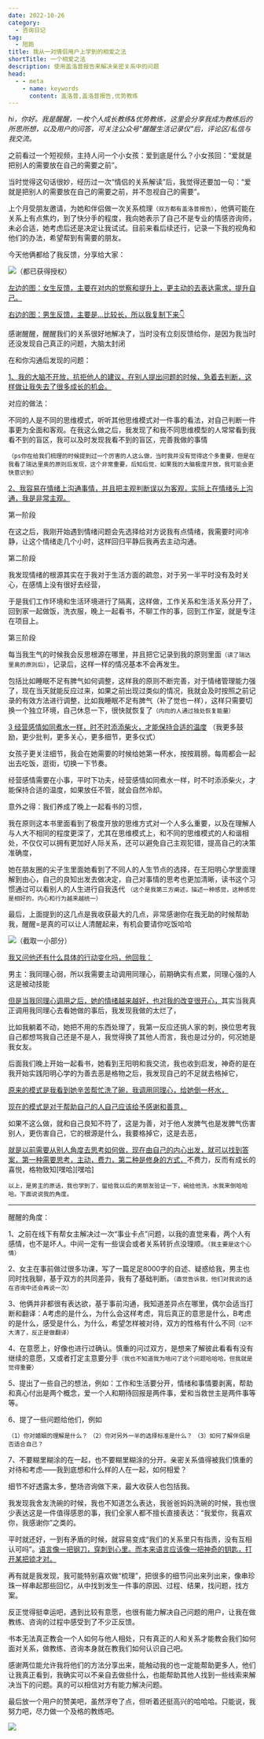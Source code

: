 ```yaml
---
date: 2022-10-26
category:
  - 咨询日记
tag:
  - 陪跑
title: 我从一对情侣用户上学到的相爱之法
shortTitle: 一个相爱之法
description: 使用盖洛普报告来解决亲密关系中的问题
head:
  - - meta
    - name: keywords
      content: 盖洛普,盖洛普报告,优势教练
---
```


*hi，你好。我是醒醒，一枚个人成长教练&优势教练，这里会分享我成为教练后的所思所想，以及用户的问答，可关注公众号"醒醒生活记录仪"后，评论区/私信与我交流。*

之前看过一个短视频，主持人问一个小女孩：爱到底是什么？小女孩回：“爱就是把别人的需要放在自己的需要之前”。

当时觉得这句话很妙，经历过一次“情侣的关系解读”后，我觉得还要加一句：“爱就是把别人的需要放在自己的需要之前，并不忽视自己的需要”。

上个月受朋友邀请，为她和伴侣做一次关系梳理`（双方都有盖洛普报告）`，他俩可能在关系上有点焦灼，到了快分手的程度，我向她表示了自己不是专业的情感咨询师，未必合适，她考虑后还是决定让我试试。目前来看后续还行，记录一下我的视角和他们的办法，希望帮到有需要的朋友。

今天他俩都给了我反馈，分享给大家：

![（都已获得授权）](https://vip.helloimg.com/i/2024/03/02/65e2a6a04de36.jpeg)

<u>左边的图：女生反馈，主要在对内的觉察和提升上，更主动的去表达需求，提升自己。</u>

<u>右边的图：男生反馈，主要是...比较长，所以我复制下来👇 </u>

感谢醒醒，醒醒我们的关系很好地解决了，当时没有立刻反馈给你，是因为我当时还没发现自己真正的问题，大脑太封闭

在和你沟通后发现的问题：

<u>1、我的大脑不开放，抗拒他人的建议，在别人提出问题的时候，急着去判断，这样做让我失去了很多成长的机会。</u>

对应的做法：

不同的人是不同的思维模式，听听其他思维模式对一件事的看法，对自己判断一件事更为全面和客观。在我这么做之后，我发现了和我不同思维模型的人常常看到我看不到的盲区，我可以及时发现我看不到的盲区，完善我做的事情

`（ps你在给我们梳理的时候提到过一个厉害的人这么做，当时我并没有觉得这个多重要，但是在我看了瑞达里奥的原则后发现，这个非常重要，后知后觉，如果我的大脑极度开放，我可能会更快意识到）`

<u>2、我容易在情绪上沟通事情，并且把主观判断误以为客观，实际上在情绪头上沟通，我是非常主观。</u>

第一阶段 

在这之后，我刚开始遇到情绪问题会先选择给对方说我有点情绪，我需要时间冷静，让这个情绪走几个小时，这样回归平静后我再去主动沟通。

第二阶段 

我发现情绪的根源其实在于我对于生活方面的疏忽，对于另一半平时没有及时关心，在感情上没有很好去经营，

于是我们工作环境和生活环境进行了隔离，这样做，工作关系和生活关系分开了，回到家一起做饭，洗衣服，晚上一起看书，不聊工作的事，回到工作室，就是专注在项目上。

第三阶段 

每当我生气的时候我会反思根源在哪里，并且把它记录到我的原则里面`（读了瑞达里奥的原则后）`，记录后，这样一样的情况基本不会再发生。

包括比如睡眠不足有脾气如何调整，这样我的原则不断完善，对于情绪管理能力强了，现在当天就能反应过来，如果之前出现过类似的情况，我就会及时按照之前记录的有效方法进行调整，比如我睡眠不足有脾气（补了觉也一样），这样只需要切换一个独立环境，自己休息一下，很快就恢复了`（内向的人通过独处恢复能量）`

<u>3 经营感情如同煮水一样，时不时添添柴火，才能保持合适的温度</u> （我更多鼓励，更少批判，更多关心，更多细节，更多仪式）

女孩子更关注细节，我会在她需要的时候给她第一杯水，按按肩膀。每周都会一起出去吃饭，逛街，切换一下节奏。

经营感情需要在小事，平时下功夫，经营感情如同煮水一样，时不时添添柴火，才能保持合适的温度，如果放任不管，就会自然冷却。

意外之得：我们养成了晚上一起看书的习惯，

我在原则这本书里面看到了极度开放的思维方式对一个人多么重要，以及在理解人与人大不相同的程度更深了，尤其在思维模式上，和不同的思维模式的人和谐相处，不仅仅可以拥有更加好人际关系，还可以避免自己主观犯错，提高自己的决策准确度，

她在朋友圈的尖子生里面她看到了不同人的人生节点的选择，在王阳明心学里面理解到由心，自己的良知出发去做决定，自己对事情的思考也更加清晰，读书这个习惯通过可以看别人的人生进行自我迭代 `（这个是我第三方阐述，描述一种感觉，这种感觉是相好的，内心和行为越来越统一）`

最后，上面提到的这几点是我收获最大的几点，非常感谢你在我无助的时候帮助我，醒醒=是真的可以让人清醒起来，有机会要请你吃饭哈哈

![（截取一小部分）](https://vip.helloimg.com/i/2024/03/02/65e2a6a04a1b2.png)

<u>我又问他还有什么具体的行动变化吗，他回我：</u>

男主：我同理心弱，所以我需要主动调用同理心，前期确实有点累，同理心强的人这是被动技能

<u>但是当我同理心调用之后，她的情绪越来越好，也对我的改变很开心，</u>其实当我真正调用我同理心去看她做的事后，我发现我做的太烂了，

比如我躺着不动，她把不用的东西处理了，我第一反应还挑人家的刺，换位思考我自己都想骂我自己还是不是人，我觉得换了其他人而言，我也是过分的，何况她是我女友。   

后面我们晚上开始一起看书，她看到王阳明和我交流，我也收到启发，神奇的是在我开始实践阳明心学的为善去恶是格物之后，我发现自己的不足就去格掉它，

<u>原来的模式是我看到她辛苦帮忙洗了碗，我调用同理心，给她倒一杯水，</u>

<u>现在的模式是对于帮助自己的人自己应该给予感谢和善意，</u>

如果不这么做，就和自己良知不符了，这是为善，对于他人发脾气也是发脾气伤害别人，更伤害自己，它的根源是什么，我要格掉它，这是去恶，

<u>就是以前需要从别人角度去思考如何做，现在由自己的内心出发，就可以找到答案，第一种需要思考，主动，费力，第二种是修身的方式，</u>不费力，反而有成长的喜悦，格物致知[嘿哈][嘿哈]

`以上，是男主的原话，我也学到了，留给我以后的男朋友验证一下，碗给他洗，水我来倒哈哈哈。下面说说我的角度。`

---

醒醒的角度：

1、之前在线下有帮女主解决过一次“事业卡点”问题，以我的直觉来看，两个人有感情，也不是坏人。中间一定有一些误会或者关系转折点没理顺。`（我主要是这个心情）`

2、女主在事前做过很多功课，写了一篇足足8000字的自述、疑惑给我，男主也同时找我聊，基于双方的共同差异，我有了基础判断。`（直觉告诉我，他们对我说的话在咨询中还会再说一次）`

3、他俩并非都很有表达欲，基于事前沟通，我知道差异点在哪里，偶尔会适当打断和翻译：A考虑的是什么，为什么会这样考虑，背后真正的意思是什么，B考虑的是什么，感受是什么，为什么，希望怎样被对待，双方的性格有什么不同`（记不大清了，反正是做翻译）`

4、在意愿上，好像也进行过确认。慎重的问过双方，是想来了解彼此看看有没有继续的意愿，又或者打定主意要分手`（我也不知道我为啥问了这个问题哈哈哈，但我就是觉得重要）`

5、提出了一些自己的想法，例如：工作和生活要分开，情绪和事情要剥离，帮助和真心付出是两个概念，爱一个人和期待回报是两件事，爱和当救世主是两件事等等。

6、提了一些问题给他们，例如

`（1）你对婚姻的理解是什么？`
`（2）你对另外一半的选择标准是什么？`
`（3）如何了解伴侣是否适合自己？`

7、不要糊里糊涂的在一起，也不要糊里糊涂的分开。亲密关系值得被我们慎重的对待和考虑——我到底想和什么样的人在一起，如何相爱？

细节不好透露太多，整场咨询做下来，最大收获人也包括我。

我发现我舍友洗碗的时候，我也不知道怎么表达，我爸爸妈妈洗碗的时候，我也很少表达这是一件值得感恩的事，我们全家人都不擅长直接表达：“我爱你，我喜欢你，我感谢你”之类的。

平时就还好，一到有矛盾的时候，就容易变成“我们的关系里只有指责，没有互相认可吗”。<u>语言像一把钢刀，穿刺到心里。而本来语言应该像一把神奇的钥匙，打开某把锁才对。</u>

再有就是我发现，我可能特别喜欢做“梳理”，把很多的细节问出来列出来，像串珍珠一样串起那些回忆，从中找到发生一件事的原因、过程、结果，找问题，找方案。

反正觉得挺幸运吧，遇到比较有意愿，也很有能力解决自己问题的用户，让我在做教练、咨询的过程中感受到了不少正反馈。

书本无法真正教会一个人如何与他人相处，只有真正的人和关系才能教会我们如何面对关系，做教练、咨询本身就在教我们如何认识自己吧。

感谢两位能允许我将他们的方法分享出来，能触动我的也一定能帮助更多人，他们让我真正看到，我确实可以不亲自去做些什么，也能帮助其他人找到一些线索来解决当下的问题。真的可以相信对方有能力解决问题。

最后放一个用户的赞美吧，虽然浮夸了点，但听着还挺高兴的哈哈哈。只能说，我努力吧，尽力做一个及格的教练吧。

![](https://vip.helloimg.com/i/2024/03/02/65e2a6a039f91.png)